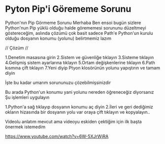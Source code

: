 # Pyton Pip'i Görememe Sorunu
Python'nın Pip Görmeme Sorunu
Merhaba Ben ensoi bugün sizlere Python'nun Pip yüklü olduğu halde görememesi sorununu düzeltmeyi göstereceğim, aslında çözümü çok basit sadece Path'e Python'un kurulu olduğu dosyanın konumu (yolunu) belirtmemiz lazım 

//             Çözüm               //

1.Denetim masasına girin
2.Sistem ve güvenliğe tıklayın
3.Sisteme tıklayın
4.Gelişmiş sistem ayarlarına tıklayın
5.Ortam değişkenlerine tıklayın
6.Path kısmına çift tıklayın
7.Yeni diyip Ptyon klosörünün yolunu yapıştırın ve tamam diyin

İşte bu kadar umarım sorununuzu çözebilmişsinizdir

Bu arada Python'un konumu yani yolunu nereden öğreneceğiz diyorsanız Şu işlemleri uygulayın 

1.Python'a sağ tıklayıp dosyanın konumu aç diyin 
2.İleri ve geri dediğimiz okların hizasında bir dosyanın yolu var oraya çift tıklayın ve kopyalayın..

Videolu anlatım mevcut ama videoyu eskiden çektiğim için ilk başta önermek istemedim 

https://www.youtube.com/watch?v=6W-5XJrWjRA
